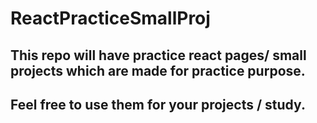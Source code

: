 # ReactPracticeSmallProj

## This repo will have practice react pages/ small projects which are made for practice purpose. 
## Feel free to use them for your projects / study. 